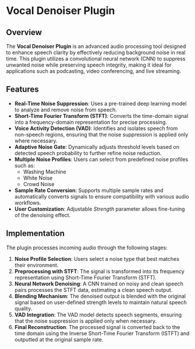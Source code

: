 # Vocal Denoiser Plugin

## Overview
The **Vocal Denoiser Plugin** is an advanced audio processing tool designed to enhance speech clarity by effectively reducing background noise in real time. This plugin utilizes a convolutional neural network (CNN) to suppress unwanted noise while preserving speech integrity, making it ideal for applications such as podcasting, video conferencing, and live streaming.

## Features
- **Real-Time Noise Suppression**: Uses a pre-trained deep learning model to analyze and remove noise from speech.
- **Short-Time Fourier Transform (STFT)**: Converts the time-domain signal into a frequency-domain representation for precise processing.
- **Voice Activity Detection (VAD)**: Identifies and isolates speech from non-speech regions, ensuring that the noise suppression is applied only where necessary.
- **Adaptive Noise Gate**: Dynamically adjusts threshold levels based on detected speech probability to further refine noise reduction.
- **Multiple Noise Profiles**: Users can select from predefined noise profiles such as:
  - Washing Machine
  - White Noise
  - Crowd Noise
- **Sample Rate Conversion**: Supports multiple sample rates and automatically converts signals to ensure compatibility with various audio workflows.
- **User Customization**: Adjustable *Strength* parameter allows fine-tuning of the denoising effect.

## Implementation
The plugin processes incoming audio through the following stages:
1. **Noise Profile Selection**: Users select a noise type that best matches their environment.
2. **Preprocessing with STFT**: The signal is transformed into its frequency representation using Short-Time Fourier Transform (STFT).
3. **Neural Network Denoising**: A CNN trained on noisy and clean speech pairs processes the STFT data, estimating a clean speech output.
4. **Blending Mechanism**: The denoised output is blended with the original signal based on user-defined strength levels to maintain natural speech quality.
5. **VAD Integration**: The VAD model detects speech segments, ensuring that the noise suppression is applied only when necessary.
6. **Final Reconstruction**: The processed signal is converted back to the time domain using the Inverse Short-Time Fourier Transform (ISTFT) and outputted at the original sample rate.

